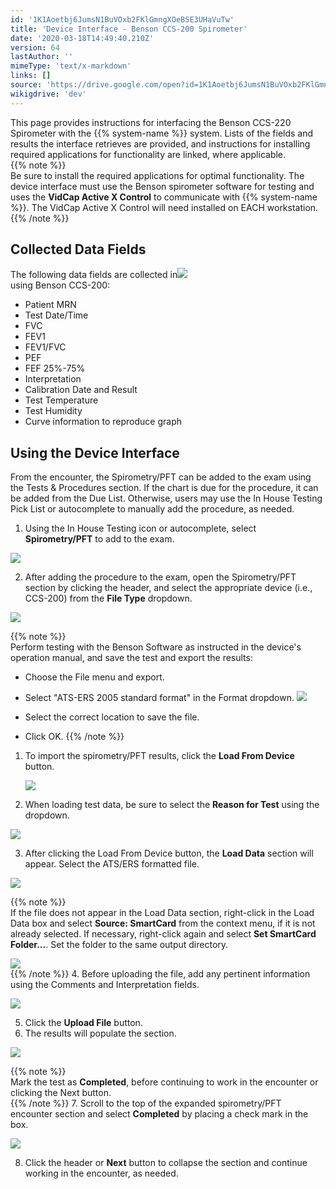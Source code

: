 ```yaml
---
id: '1K1Aoetbj6JumsN1BuVOxb2FKlGmngXOeBSE3UHaVuTw'
title: 'Device Interface - Benson CCS-200 Spirometer'
date: '2020-03-18T14:49:40.210Z'
version: 64
lastAuthor: ''
mimeType: 'text/x-markdown'
links: []
source: 'https://drive.google.com/open?id=1K1Aoetbj6JumsN1BuVOxb2FKlGmngXOeBSE3UHaVuTw'
wikigdrive: 'dev'
---
```

This page provides instructions for interfacing the Benson CCS-220 Spirometer with the {{% system-name %}} system. Lists of the fields and results the interface retrieves are provided, and instructions for installing required applications for functionality are linked, where applicable.   
{{% note %}}  
Be sure to install the required applications for optimal functionality. The device interface must use the Benson spirometer software for testing and uses the **VidCap Active X Control** to communicate with {{% system-name %}}. The VidCap Active X Control will need installed on EACH workstation.  
{{% /note %}}

## Collected Data Fields


The following data fields are collected in![](../device-interface-benson-ccs-200-spirometer.assets/bfbd8ddf9c846e1f985e44f63eaa3e57.png)  
using Benson CCS-200:
* Patient MRN
* Test Date/Time
* FVC
* FEV1
* FEV1/FVC
* PEF
* FEF 25%-75%
* Interpretation
* Calibration Date and Result
* Test Temperature
* Test Humidity
* Curve information to reproduce graph

## Using the Device Interface

From the encounter, the Spirometry/PFT can be added to the exam using the Tests & Procedures section. If the chart is due for the procedure, it can be added from the Due List. Otherwise, users may use the In House Testing Pick List or autocomplete to manually add the procedure, as needed.
1. Using the In House Testing icon or autocomplete, select <strong>Spirometry/PFT</strong> to add to the exam. 

![](../device-interface-benson-ccs-200-spirometer.assets/5faca738ff0c4c3ef683f54a9a0920ad.png)

2. After adding the procedure to the exam, open the Spirometry/PFT section by clicking the header, and select the appropriate device (i.e., CCS-200) from the <strong>File Type</strong> dropdown.

![](../device-interface-benson-ccs-200-spirometer.assets/55935597082d547d8b6b54857e9bb7da.png)

{{% note %}}  
Perform testing with the Benson Software as instructed in the device's operation manual, and save the test and export the results:
* Choose the File menu and export.
* Select "ATS-ERS 2005 standard format" in the Format dropdown.
  <img src="../device-interface-benson-ccs-200-spirometer.assets/60f918983155be183ce17b7c6ea54027.png" />

* Select the correct location to save the file.
* Click OK.
{{% /note %}}
1. To import the spirometry/PFT results, click the <strong>Load From Device</strong> button.

   <img src="../device-interface-benson-ccs-200-spirometer.assets/dda14acc97e4e778f9209f1b90689433.png" />

2. When loading test data, be sure to select the <strong>Reason for Test</strong> using the dropdown.

![](../device-interface-benson-ccs-200-spirometer.assets/cc2aa9568eae174a7543770ab9bae7b0.png)

3. After clicking the Load From Device button, the <strong>Load Data</strong> section will appear. Select the ATS/ERS formatted file. 

![](../device-interface-benson-ccs-200-spirometer.assets/cf93e11584bb4e3e486d93da3032fc81.png)

{{% note %}}  
If the file does not appear in the Load Data section, right-click in the Load Data box and select **Source: SmartCard** from the context menu, if it is not already selected. If necessary, right-click again and select **Set SmartCard Folder...**. Set the folder to the same output directory.

![](../device-interface-benson-ccs-200-spirometer.assets/d086ddb8043a99d284deef54638ea7a1.png)  
{{% /note %}}
4. Before uploading the file, add any pertinent information using the Comments and Interpretation fields.

![](../device-interface-benson-ccs-200-spirometer.assets/7cf1e42ade44ce15337c0910dabb1cb3.png)

5. Click the <strong>Upload File</strong> button.
6. The results will populate the section.

![](../device-interface-benson-ccs-200-spirometer.assets/8304e99670b8897cfbd11fa2dd1b0b97.png)

{{% note %}}  
Mark the test as **Completed**, before continuing to work in the encounter or clicking the Next button.  
{{% /note %}}
7. Scroll to the top of the expanded spirometry/PFT encounter section and select <strong>Completed</strong> by placing a check mark in the box.

![](../device-interface-benson-ccs-200-spirometer.assets/5ff07d41497f6a0bb25ed84e645cb1b8.png)

8. Click the header or <strong>Next</strong> button to collapse the section and continue working in the encounter, as needed.

